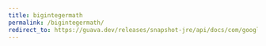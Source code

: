 ```yaml
---
title: bigintegermath
permalink: /bigintegermath/
redirect_to: https://guava.dev/releases/snapshot-jre/api/docs/com/google/common/math/BigIntegerMath.html
---
```

